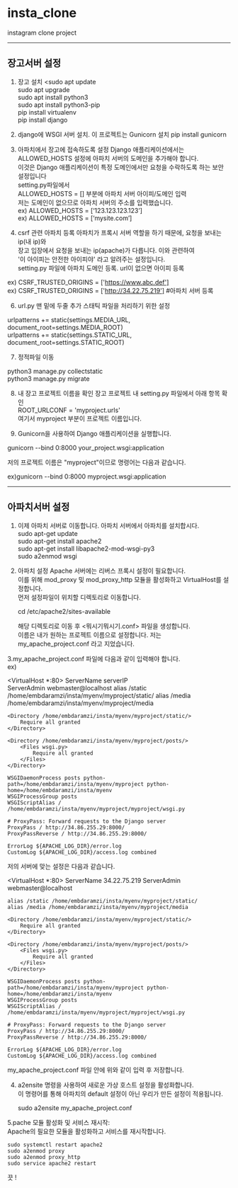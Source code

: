 # insta_clone

instagram clone project

-----
장고서버 설정
------
1. 장고 설치
  <sudo apt update  
  sudo apt upgrade  
  sudo apt install python3  
  sudo apt install python3-pip  
  pip install virtualenv  
  pip install django  

2. django에 WSGI 서버 설치. 이 프로젝트는 Gunicorn 설치
  pip install gunicorn  

3. 아파치에서 장고에 접속하도록 설정
  Django 애플리케이션에서는 ALLOWED_HOSTS 설정에 아파치 서버의 도메인을 추가해야 합니다.  
  이것은 Django 애플리케이션이 특정 도메인에서만 요청을 수락하도록 하는 보안 설정입니다  
  setting.py파일에서  
  ALLOWED_HOSTS = [] 부분에 아파치 서버 아이피/도메인 입력  
  저는 도메인이 없으므로 아파치 서버의 주소를 입력했습니다.   
  ex) ALLOWED_HOSTS = [‘123.123.123.123’]  
  ex) ALLOWED_HOSTS = [‘mysite.com’]  

4. csrf 관련 아파치 등록
   아파치가 프록시 서버 역할을 하기 때문에, 요청을 보내는 ip(내 ip)와  
   장고 입장에서 요청을 보내는 ip(apache)가 다릅니다. 이와 관련하여  
   '이 아이피는 안전한 아이피야' 라고 알려주는 설정입니다.   
  setting.py 파일에 아파치 도메인 등록. url이 없으면 아이피 등록

  ex) CSRF_TRUSTED_ORIGINS = ['https://www.abc.def']  
  ex) CSRF_TRUSTED_ORIGINS = ['http://34.22.75.219'] #아파치 서버 등록  


6. url.py 맨 밑에 두줄 추가
  스태틱 파일을 처리하기 위한 설정

  urlpatterns += static(settings.MEDIA_URL, document_root=settings.MEDIA_ROOT)  
  urlpatterns += static(settings.STATIC_URL, document_root=settings.STATIC_ROOT)  

7. 정적파일 이동

  python3 manage.py collectstatic  
  python3 manage.py migrate  

8. 내 장고 프로젝트 이름을 확인
  장고 프로젝트 내 setting.py 파일에서 아래 항목 확인  
  ROOT_URLCONF = 'myproject.urls'  
  여기서 myproject 부분이 프로젝트 이름입니다.  

9. Gunicorn을 사용하여 Django 애플리케이션을 실행합니다.
   
  gunicorn --bind 0:8000 your_project.wsgi:application
  
  저의 프로젝트 이름은 "myproject"이므로 명령어는 다음과 같습니다.  
  
  ex)gunicorn --bind 0:8000 myproject.wsgi:application


-------
아파치서버 설정
--------


1. 이제 아파치 서버로 이동합니다. 아파치 서버에서 아파치를 설치합시다.  
    sudo apt-get update  
    sudo apt-get install apache2  
    sudo apt-get install libapache2-mod-wsgi-py3  
    sudo a2enmod wsgi  

2. 아파치 설정
   Apache 서버에는 리버스 프록시 설정이 필요합니다.  
   이를 위해 mod_proxy 및 mod_proxy_http 모듈을 활성화하고 VirtualHost를 설정합니다.  
   먼저 설정파일이 위치할 디렉토리로 이동합니다.   

   cd /etc/apache2/sites-available  

   해당 디렉토리로 이동 후 <뭐시기뭐시기.conf>  파일을 생성합니다.   
   이름은 내가 원하는 프로젝트 이름으로 설정합니다. 저는 my_apache_project.conf 라고 지었습니다.   

3.my_apache_project.conf 파일에 다음과 같이 입력해야 합니다.   
ex)  

<VirtualHost *:80>
    ServerName serverIP  
    ServerAdmin webmaster@localhost
    alias /static /home/embdaramzi/insta/myenv/myproject/static/
    alias /media /home/embdaramzi/insta/myenv/myproject/media
    
    <Directory /home/embdaramzi/insta/myenv/myproject/static/>
        Require all granted
    </Directory>

    <Directory /home/embdaramzi/insta/myenv/myproject/posts/>
        <Files wsgi.py>
            Require all granted
        </Files>
    </Directory>

    WSGIDaemonProcess posts python-path=/home/embdaramzi/insta/myenv/myproject python-home=/home/embdaramzi/insta/myenv
    WSGIProcessGroup posts
    WSGIScriptAlias / /home/embdaramzi/insta/myenv/myproject/myproject/wsgi.py

    # ProxyPass: Forward requests to the Django server
    ProxyPass / http://34.86.255.29:8000/
    ProxyPassReverse / http://34.86.255.29:8000/

    ErrorLog ${APACHE_LOG_DIR}/error.log
    CustomLog ${APACHE_LOG_DIR}/access.log combined
</VirtualHost>

저의 서버에 맞는 설정은 다음과 같습니다.   

<VirtualHost *:80>
    ServerName 34.22.75.219
    ServerAdmin webmaster@localhost

    alias /static /home/embdaramzi/insta/myenv/myproject/static/
    alias /media /home/embdaramzi/insta/myenv/myproject/media
    
    <Directory /home/embdaramzi/insta/myenv/myproject/static/>
        Require all granted
    </Directory>

    <Directory /home/embdaramzi/insta/myenv/myproject/posts/>
        <Files wsgi.py>
            Require all granted
        </Files>
    </Directory>

    WSGIDaemonProcess posts python-path=/home/embdaramzi/insta/myenv/myproject python-home=/home/embdaramzi/insta/myenv  
    WSGIProcessGroup posts  
    WSGIScriptAlias / /home/embdaramzi/insta/myenv/myproject/myproject/wsgi.py  
    
    # ProxyPass: Forward requests to the Django server
    ProxyPass / http://34.86.255.29:8000/
    ProxyPassReverse / http://34.86.255.29:8000/

    ErrorLog ${APACHE_LOG_DIR}/error.log
    CustomLog ${APACHE_LOG_DIR}/access.log combined
</VirtualHost> 

 my_apache_project.conf 파일 안에 위와 같이 입력 후 저장합니다.   


4. a2ensite 명령을 사용하여 새로운 가상 호스트 설정을 활성화합니다.  
   이 명령어를 통해 아파치의 default 설정이 아닌 우리가 만든 설정이 적용됩니다.
   
    sudo a2ensite my_apache_project.conf  

5.pache 모듈 활성화 및 서비스 재시작:  
Apache의 필요한 모듈을 활성화하고 서비스를 재시작합니다.  

    sudo systemctl restart apache2  
    sudo a2enmod proxy
    sudo a2enmod proxy_http
    sudo service apache2 restart


끗 !
